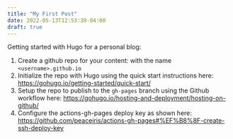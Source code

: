```yaml
---
title: "My First Post"
date: 2022-05-13T12:53:39-04:00
draft: true
---
```


Getting started with Hugo for a personal blog:

1. Create a github repo for your content: with the name `<username>.github.io`
2. Initialize the repo with Hugo using the quick start instructions here: https://gohugo.io/getting-started/quick-start/
3. Setup the repo to publish to the `gh-pages` branch using the Github workflow here: https://gohugo.io/hosting-and-deployment/hosting-on-github/
4. Configure the actions-gh-pages deploy key as shown here: https://github.com/peaceiris/actions-gh-pages#%EF%B8%8F-create-ssh-deploy-key